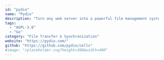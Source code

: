 ```yaml
---
id: "pydio"
name: "Pydio"
description: "Turn any web server into a powerful file management system and an alternative to mainstream cloud storage providers."
tags:
  - "AGPL-3.0"
  - "Go"
category: "File Transfer & Synchronization"
website: "https://pydio.com/"
github: "https://github.com/pydio/cells"
#image: "/placeholder.svg?height=300&width=400"
---
```


